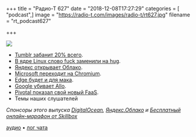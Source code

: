 +++
title = "Радио-Т 627"
date = "2018-12-08T17:27:29"
categories = [ "podcast",]
image = "https://radio-t.com/images/radio-t/rt627.jpg"
filename = "rt_podcast627"

+++

![](https://radio-t.com/images/radio-t/rt627.jpg)

- [Tumblr забанит 20% всего](https://www.theverge.com/2018/12/3/18123752/tumblr-adult-content-porn-ban-date-explicit-changes-why-safe-mode).
- [В ядре Linux слово fuck заменили на hug](https://habr.com/post/431900/).
- [Яндекс открывает Облако](https://habr.com/company/yandex/blog/432042/).
- [Microsoft переходит на Chromium](https://www.windowscentral.com/microsoft-building-chromium-powered-web-browser-windows-10).
- [Edge будет и для мака](https://www.theverge.com/2018/12/6/18128648/microsoft-edge-chrome-chromium-browser-changes).
- [Google убивает Allo](https://www.theverge.com/2018/12/5/18127540/google-kills-allo-end-date).
- [Pivotal показал свой новый FaaS](https://techcrunch.com/2018/12/07/pivotal-announces-new-serverless-framework/).
- Темы наших слушателей

*Спонсоры этого выпуска [DigitalOcean](https://www.digitalocean.com), [Яндекс.Облако](http://bit.ly/2SwLW0w) и [Бесплатный онлайн-марафон от Skillbox](https://clck.ru/EpFJB)*


[аудио](http://cdn.radio-t.com/rt_podcast627.mp3) • [лог чата](http://chat.radio-t.com/logs/radio-t-627.html)
<audio src="http://cdn.radio-t.com/rt_podcast627.mp3" preload="none"></audio>